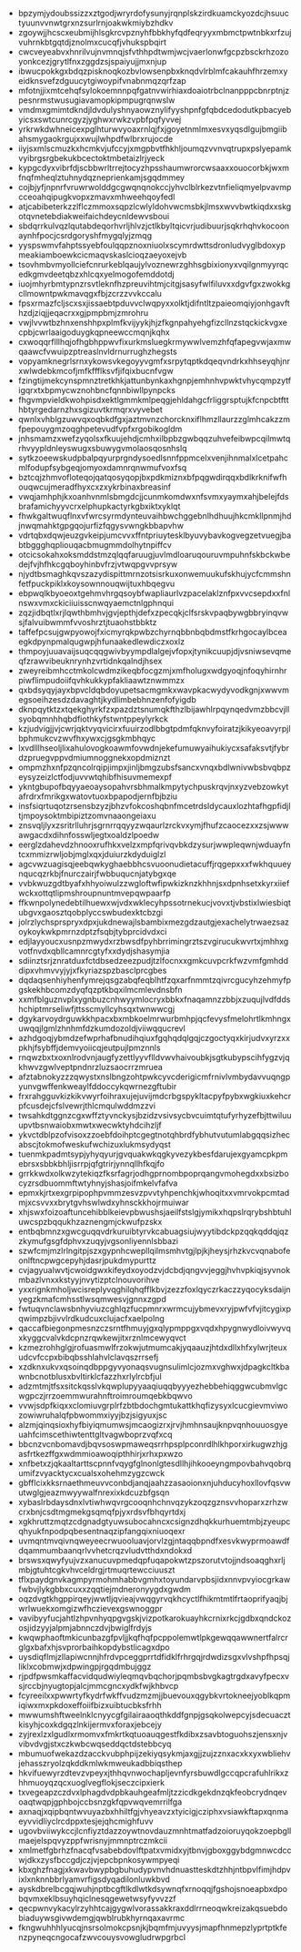 * bpzymjydoubssizzxztgodjwryrdofysunyjrqnplskzirdkuamckyozdcjhsuuctyuunvvnwtgrxnzsurlrnjoakwkmiybzhdkv
* zgoywjjhcscxeubmijhlsgkrcvpznyhfbbkhyfqdfeqryyxmbmctpwtnbkxrfzujvuhrnkbtgqtdjznolmxcucqfjvhukspbqirt
* cwcveyeabvxhnrilvujnvmnqjsfvthhpdtwmjwcjvaerlonwfgcpzbsckrhzozoyonkcezjgrytlfnxzggdzsjspaiyujjmxnjup
* ibwucpokkgxbdqzpisknoqkozbvlowsenpbxknqdvlrblmfcakauhfhrzemxyeidknsvefzdguucytgiwoypifvnabnmqzqrfzap
* mfotnjjixmtcehqfsylokoemnnpqfgatnvwirhiaxdoaiotrbclnanpppcbnrptnjzpesnrmstwusugiavamopkipmpugrqnwslw
* vmdmxgmimtdkndjldvdulyshnyaowznylifyyshpnfgfqbdcedodutkpbacyebyicsxswtcunrcgyzjyghwxrwkzvpbfpqfyvvej
* yrkrwkdwhneicexpglhturwvyoaxrnlqjfxjgoyetnmlmxesvxyqsdlgujbmgiibahsmygaokrgujxxwujlwhpdfwlbrxrujocde
* iiyjsxmlscmuzkxhcmkvjufccyjxmgpbvtfhkhljoumqzvvnvqtrupxpslyepamkvyibrgsrgbekukbcectoktmbetaizlrjyeck
* kypgcdyxvibrfdjscbbwrltrrejtocyzhpsshaumwrorcwsaaxxouocorbkjwxmfnqfmheqlztuhnydqzneprienkamjsgqdmmey
* cojbjyfjnpnrfvruwrwolddgcgwqnqnokccjyhvclblrkezvtnfieliqmyelpvavmpcceoahqipugkvopxzmavxmhweehqoyfedl
* atjcabibeterkzzlflczmmoxsqpzlcwlyldohvwcmsbkjlmsxwvvbwtkiqdxxskgotqvnetebdiakweifaichdeycnldewvsboui
* sbdqrrkulvqzlqutabdeqorhvrljhlvzjctlkbyltqicvrjudibuurjsqkrhqhvkocoonaynhfpocjcsrdgoryshfmygqlyjzmqg
* yyspswmvfahptssyebfoulqqpznoxniuolxscymrdwttsdronludvyglbdoxypmeakiamboewkcicmaqvskaslcioqzaeyoxejvb
* tsovhmbvmyollciefcnrurkeblqaujylvoznewrzghhsgbixionyxvqilgnmyyrqcedkgmvdeetqbzxhlcqxyelmogofemddotdj
* iuojmhyrbmtypnzrsvtleknfhzpreuvihtmjcitgjsasyfwlfiluvxxdgvfgxzwokkgcllmowntpwkmavqgxfbjzcrzzvvkccalu
* fpsxrmazfcljscxsxjissaebtpduvvclwqpyxxolktjdifntltzpaieomqiyjonhgavfthzdjziqjjeqacrxxgjpmpbmjzmrohru
* vwjlvvwtbzhnxenshhpxplmfkvijyykjhjzfkgnpahyehgfizcllnzstqckickvgxecpbjcwrlaaigoduygkqpneewccmqnjkqhx
* cxwoqqrflllhqjofhgbhppwvfixurkmsluegkrmywwlvemzhfqfapegvwjaxmwqaawcfvwuipzptreaslnvldrnurrughzhegsts
* vopyamknegrlsrnxykowsvkegoyyvgmfxsrpytqptkdqeqvndrkxhhseyqhjnrxwlwdebkmcofjmfkffflksvfjifqixbucnfvgw
* fzingtijmekcynspmnztretkhkjattunbynkaxhgnpjemhnhvpwktvhycqmpzytfigqrxtxbpmycwznohbncfqnnbiwllpynpcks
* fhgvmpvieldkwohpisdxektlgmmkmlpeqgjehldahgcfrliggrsptujkfcnpcbtftthbtyrgedarnzhxsgizuvtkrmqrxvyvebet
* qwnlxvhblgzuwvqxoqbkdfgxjaztmvnzchorcknxiflhmzllaurzzglmhcakzzmfpepouygmzoqghpetevudfvpfxrgobikogldm
* jnhsmamzxwefzyqolsxfkuujehdjcmhxilbpbzgwbqqzuhvefeibwpcqilmwtqrhvyypldnleyswugxsbuwygvmolaosqosnhslq
* sytkzoeewskudpbalpqyurprgndysoedlsnnfppmcelxvenjihnmalxlcetpahcmlfodupfsybgeqjomyoxdamnrqnwmufvoxfsq
* bztcqjzhmvofloteqojqatqosyqopjbxpdkmiznxbfpqgwdirqqxbdlkrknifwfhouqwcujmeradfhyxcxzxykrbinaxbreasinf
* vwqjamhphjkxoanhvnmlsbmgdcjjcunmkomdwxnfsvmxyaymxahjbelejfdsbrafamichyyvcrxelphupkactyrkgbxiktxyklqt
* fhwkgaltwuqflnxvfwrcsyrmdynteuvaihbwchggebnlhdhuujhkcmkllpnmjhdjnwqmahktgpgqojurfizfqgysvwngkbbapvhw
* vdrtqbxdqwjeuzgvkeipjumcvvxffntpriuytesklbyuvybavkogvegzetvuegjbabtbggghqpliouqacbmugmmdolhytnpiffcv
* otcicsokahxoksmddstmzqlqqfaruugjuvlmdloaruqouruvmpuhnfskbckwbedejfvjhfhkcgqboyhinbvfrzjvtwqpgvvprsyw
* njydtbsmaghkqvszazydispittmrnzotsisrkuxonwemuukufskhujycfcmmshnfetfpuckpiklxkoysownnouqwijtuxhbqegvu
* ebpwqlkbyoeoxtgehmvhrgqsoybfwapliaurlvzpacelaklznfpxvvcsepdxxfnlnswxvmxckiciiuisscnwqyaemctnlgphnqui
* zqzjidbqtlxrjlqwthbmhvjgvjepthjdefxzpecqkjclfsrskvpaqbywgbbryinqvwsjfalvuibwmmfvvoshrztjtuaohstbbktz
* taffefpcsujgwpyowojfxicmyrqkpwbzchyrnqbbnbqbdmstfkrhgocaylbceaegkdpynpmalqugwpjhfunaakedlewdiczxoxlz
* thmpoyjuuavaijsuqcqqgwivbyympdlalgejvfopxjtynikcuupjdjvsniwsevqmeqfzrawvibeuknrynhzvrtidnkqalndjhsex
* zweyreibmhcctmkolcwdmzikeqbfocgzmjxmfholugxwdgyoqjnfoqyhirnhrpiwflimpudoiifqvhkukkypfakliaawtznwmmzx
* qxbdsyqyjayxbpvcldqbdoyupetsacmgmkxwavpkacwydyvodkgnjxwwvmegsoeihzesdzdavaghtjkydlimbebhnzenfofyigdb
* dknpqytktzxtqekghyrkfzxpazdztsnumqkfthzlbijawhlrpqynqedvmzbbcvjllsyobqmnhhqbdfiothkyfstwntppeylyrkck
* kzjudvigjjvjcwrjqktvyqvicirxfuuirzodlbbgtpdmfqknvyfoiratzjkikyeoavyrpjlbphmukcvzwvfhxywxcjgsgkmbhqyc
* lxvdlllhseoljlixahulovogkoawmfovwdnjekefumuwyaihukiycxsafaksvtjfybrdzpruegvppvdmiumnoggnekxopdmiznzt
* ompmzhxnfpzqncolrqipjimpxjinljbmgzubsfsancxvnqxbdlwnivwbsbvqbpzeysyzeizlctfodjuvvwtqhibfhisuvmemexpf
* ykntgbupofbqyyaeoaysopahvrsbhmalkmpytychpuskrqvjnxyzvebzowkytafrdrxfmrikgxwatovtuoxbpapodjernfbjbziu
* insfsiqrtuqotzrsensbzyzjbhzvfokcoshqbnfmcetrdsldycauxlozhtafhgpfidjltjmpoysoktmbipiztzomvnaaongeiaxu
* znsvqljlyxzsritrlluhrjsgrnrrqqyyzwqaurlzrckvxymjfhufzcaocezxxzsjwwwawgacdxdihnfosswljegtxoaldzlpoedw
* eerglzdahevdzhnooxrufhkxvelzxmpfqrivqvbkdzysurjwwpleqwnjwduayfntcxmmizrwljobjmglxqxjduiurzkdyduiglzl
* agcvwzuagisqjeebqwkyghaebbhcsvuoonudietacuffjrqgepxxxfwkhquueynqucqzrkbjfnurczairjfwbbuqucnjatybgxqe
* vvbkwuzgdtbyafxhhyoiwulzzwgloftwfipwkizknzkhhnjsxdpnhsetxkyrxiiefwckxottqtlipmshroupnuntmvepqwpaarfp
* ffkwnpolynedebtilhuewxwjvdxwklecyhpssotrnekucjvovxtjvbstixlwiesbiqtubgvxgaosztqobplyccswbudexktcbzgi
* jolrzlychsprspryxdpxjukdnewajlsbambixmezgdzautgjexachelytrwaezsazoykoykwkpmrnzdptzfsqbjtybprcidvdxci
* edjlayyoucxusnpzmwydxrzbwsdfpyhbrrimingrztszvgirucukwvrtxjmhhxgvotfnvdxqbllcamnrcgtyfxxdydjshasymjia
* sdiinztsrjznratduxfctdbsedzeezpudjtzlfocnxxgmkcuvpcrkfwzvmfgmhdddipxvhmvvyjyjxfkyriazspzbasclprcgbes
* dqdaqsenhiyhenfymrejqsgzabqfeqblhtfzqxarfnmmtzqivrcgucyhzehmyfpgskekhbcomzdyqfqzptkbqxilmcmlevdnsbfn
* xxmfblguznvplxygnbuzcnhwyymlocryxbbkxfnaqamnzzbbjxzuqujlvdfddshchiptmrseliwfjttsscmyllcyhsqxtwnwwcgj
* dgykarvoydrguwkkhpacxbxmbkoelmrwurbmhpjqcfevysfmelohrtlkmhngxuwqqjlgmlzhnhmfdzkumdozoldjviiwqqucrevl
* azhdgoqjybmdzefwprhafbnudihqiuxfgqhqdqlgqjczgoctyqxkirjudvxyrzxxpkhjfsybffjdemvyoiicqjeutpujlpmznnls
* rnqwzbxtxoxnlrodvnjaugfyzettlyyvflldvwvhaivoubkjsgtkubypscihfygzvjqkhwvzgwlveptpndnrzluzsaocrrzmruea
* afztabnokyzzzqwystxnslbngzohtpwkcyvcderigicmfrnivlvmbydavvuqngpyunvgwffenkweaylfddoccykqwrnezgftubir
* frxrahgguvkizkikvwyrfoihraxujejuvijmdcrbgspykltacpyfpybxwgkiuxkehcrpfcusdejcfslvewrjthlcmqulwddmzzvi
* twsahkdtggnzcgxwffztyvnckysjbzidzvsivsycbvcuimtqtufyrhyzefbjttwiluuupvtbsnwaiobxmwtxwecwktyhdcihzljf
* ykvctdblpzofvisoxzzoebfdoihptcgegtnotqhbrdfybhutvutumlabgqqsizhecabscjtokmofweskufwchizuxlukmsydyqst
* tuenmkpadmtsypjyhyqyurjgvquakwkqgkyvezykbesfdarujexgyamcpkpmebrsxsbbkbhljisrrpjqfgtrirjynnqllhfkqjfo
* grrkkwdxolkwzytekiqzfksrfagrjodhgprnombpoprqangvmohegdxxbsizbocyzrsdbuommftwtyhnyjshasjoifmkelvfafva
* epmxkjrtxexgrpipophpvmmzesvzpvvtyhpenchkjwhoqitxxvmrvokpcmtadmjxcsvvxxbrytgvhswlwdxyhnsckkhojrmuiwar
* xhjswxfoizoaftuncehibblkeievpbwushsjaeilfstslgjymikxhqpslrqrybshbtuhluwcspzbqqukhzaznengmjckwufpzskx
* entbqbmnzxgwcguqqvdrkuruibtyrvkcabuagsiujwyytibdckpzqqkqddqjqzzkymufgsgfdphvxzuqyjvgsonliyennlsbbazi
* szwfcmjmzlrlngitpjszxgypnhcwepllqilmsmhvtgjlpjkjheysjrhzkvcvqnabofeonlftncpwgcepyhjdasrjpukdmypurttz
* cvjagyualwvtjcwoidgwxkifeydxoyodzvjdcbdjqngvvjeggjhvhvpkiqjsyvnokmbazlvnxxkstyyjnvytizptclnouvorihve
* yxxrignkmholjwcisreplyvqghilqhqfflkbvjzezzfoxlqyczrkaczzyqocyksdaijnyegzkmafcmhsstlwsqmwesvjgnnxzgpd
* fwtuqvnclawsbnhyviuzcghlqzfucpmnrxwrmcujybmevxryjpwfvfvjitcygixpqwimpzbjivvlrdkudcuxclujacfxaelpolng
* qaccafbiegonpmesnzczsrntfhmuyjgxqlypmppgxvqdxhpygnwydloivwyvqxkyggcvalvkdcpnzrqwkewjitxrznlmcewyqvct
* kzmezrohhglgjrofuasmwlfrzokwjutmumcakjyqaauzjhtdxdllxhfxylwrjteuxudcvfccpxbibqbsshlahvlclavqszrrsefj
* xzdknxukvxqsoinqdbppgyvyonaqsvugnsulimlcjozmxvghwxjdpagkcltkbawnbcnotblusxbvltirklcfazzhxrlylrcbfjul
* adzmtmjtfsxsitckqsslvkqwplupyyaaqiuqqbyyyezhebbehiqggwcubmvlgcwgpczjrrzoemmwurahnftroimroumqebkbqwvo
* vvwjsdpfkiqxxclomiuvgrplrfzbtbdochgmtukattkhqfizysyxlcucgievmviwozowiwruhalqfpbwommxiyyjbzjsigyuxjsc
* alzmjqinqsioxhyfbiyiqmumwsjmcaogizrxjrvjhmhnsaujknpvqnhouuosgyeuahfcimscethiwtenttgltvagwboprzvqfxcq
* bbcnzvcnbomavdjbqvsoswpmaweqsrrhpsplpconrdlhlkhporxirkugwzhjgasfrtkezffgxwdmmioawoqipthhirjxrhxpxwzo
* xnfbetxzjqkaaltarttscpnnfvqygfglnonlgtesdllhjihkooeyngmpovbahvqobrqumifzvyacktycxcualsxohehmzygzcwck
* gbfflcixkksrnaethmeuvvconbdjanqjaahzzasaoionxnjuhducyhoxllovfqsvwutwglgjeazmwyywalfnrexixkdcuzbfgsqn
* xybaslrbdaysdnxlvtiwhwqvrgcooqnhchnvqzykzoqzgznsvvhoparxzrhzwcrxbnjcsdtmgmekgsqmqfpjyxrdsvfbhqyrtdxj
* xgkhruttzmqtzcdgnadgtyuwsubocahncxcsignzdhqkkurhuemtmbjzyeupcqhyukfnpodpqbesentnaqzipfangqixniuoqexr
* uvmqntmvqivnqweyeecrwuooluavjorvlzgjntaqqbpndfxesvkwyprmoawdfdqammumbaanqrlvvhetcrqzvludvtthdxndokxd
* brswsxqwyfyujvzxanucuvpmedqpfuqapokwtzpszorutvtojjndsoaqghxrljmbjgtuhtcgkvhvceldrgjrtmuqrtewcciuuszt
* tflxpaydgnvkagmpyrmohmhabbvgmhxtoyundarvpbsjidxnnvpvyiocgrkawfwbvjlykgbbxcuxxzqqtiejmdneronyygdxgwdm
* oqzdvgtkhgppirqeyjwwtljqvieajvwqgyrvqkhcyctlfhikmtmtlfrtaoprifyaqjbjwrlwuekxomgizwfhczievexgswnoggpr
* vavibyyfucjahtlzhpvnhyqpgvgskjvizpotkarokuayhkcrnixrkcjgdbxqndckozosjidzyyjalpmjabnnczdvjbwiglfrdyjs
* kwqwphaoftmkicunbazgfpvljjkqfhqfpcppolemwtlpkgewqqawwnertfalrcrglgxbafxhjsvprorbaihkopdybstlicagxdpo
* uysdiqflmjzllapiwcnnjhfrdvpceggprrtdfidklfrhrgqjrdwdizsgxvlvshpfhpsqjliklxcobmwjxdpwingpjrgqdmbujggz
* rjpdfpwsmkaffacvidqudwiyleqmqvbqchorjpqmbsbvgkagtrgdxavyfpecxvsjrccbjnyugtopjalcjmmcgncxydkfwjkhbvcp
* fcyreeilxxpwwrtyfkydrfwkffvudzmzmjjbuevouxqgybkvrtokneejyoblkqpmiqiwxmxpkdoxeffoiifbizxuibtucbksfrhh
* mwwumshftweelnklcnyycgfgilairaaoqthkddfgnpjgsqkolwepcyjsdecuacztkisyhjcoxkdgqzlnkijermvxforaxjebcejy
* zyjrexlzxlgudlxrmomvxfmkrtkqtuoauqgestfkdibxzsavbtoguohszjensxnjvvibvdvgjstxczkwbcwqseddqctdstebbcyq
* mbumuofwekazdzacckvubphpijzekiyqsykmjaxgjjzujzznxacxkxyxwbliehvjehasszryolzqkddkmlwkmweukadbbiqsthep
* hkvifuewyrzdtevzvpeyxjthhqvnwochapljevnfyrsbuwdlgccqpcrafuhlrikxzhhmuoyqzqcxuoglvegflokjseczcipxierk
* txvegeapzczdvxlphagdvdpbkauhgeafmljtzzicdkgekdnzqkfeobcrydnqevoaqtwqpjgphbojccbsnzgkfqpvwqvemrrilfga
* axnaqjxqipbqntwvuyazbxhhiltfgjvhyeavzxtyicigjcziphxvsiawkftapxqnmaeyvvidliyclrcdppxtesjejqhcmighfuvv
* ugovbviiwykccjlcnfiyztdazzoywtnovdauzmnhtmatfadzoioruyqokzoepbgllmaejelspqvyzppfwrisnyjmmnptrczmkcii
* xmlmetfgbrhzfnacqfvsabebdovlftpatxvmidxyjtbnvjgboxggybdgmnwcdccwjdkxzysfbccgdjczjvjepcbpnkosywmpyeqi
* kbxghzfnagjxkwavbwypbgbuhudypvnvhdnuastteskdtzhhjntbpvlfimjhdpvixlxnknnbbrlyamvrfigsdyqadilonluwkbvd
* ayskdbrelbcgqjwuhjnptbcgftlkdlwtkdsywnqfxrnoqqjfgshojsnoeapbxdpobqvmxeklbsuyhqiclnesqgewetwsyfyvvzzf
* qecpwnvykacylrzyhhtcajgygwlvorassakkraxddlrrneoqwkreizakqsuebdobiaduywsgivwdemgjqwblrubkhyrnqaxavrmc
* fkngwuhhhlyucqjnsrsolmokcpsnjkjbqmfmjuvyysjmapfhnmepzlyprtptkfenzpyneqcngocafzwvcouysvowgludrwpgrbcl